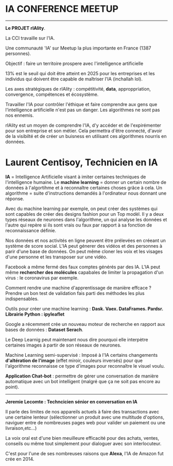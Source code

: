# IA CONFERENCE MEETUP
-------------------------------------------

**Le PROJET rIAlity**.

La CCI travaille sur l'IA.

Une communauté 'IA' sur Meetup la plus importante en France (1387 personnes).

Objectif : faire un territoire prospere avec l'intelligence artificielle

13% est le seuil qui doit être atteint en 2025 pour les entreprises et les individus qui doivent être capable de maîtriser l'IA (inchallah lol).

Les axes stratégiques de rIAlity : compétitivité, **data**, approppriation, convergence, compétences et écosystème.

Travailler l'IA pour contrôler l'éthique et faire comprendre aux gens que l'intelligence artificielle n'est pas un danger. 
Les algorithmes ne sont pas nos ennemis.

rIAlity est un moyen de comprendre l'IA, d'y accéder et de l'expirémenter pour son entreprise et son métier.
Cela permettra d'être connecté, d'avoir de la visibilté et de créer un buisness en utilisant ces algorithmes nourris en données.



# Laurent Centisoy, Technicien en IA 

**IA** = Intelligence Artificielle visant à imiter certaines techniques de l'intelligence humaine.
Le **machine learning** = donner un certain nombre de données à l'algortihme et à reconnaître certaines choses grâce à cela.
Un algorithme = suite d'instructions demandés à l'ordinateur nous donnant une réponse.

Avec du machine learning par exemple, on peut créer des systèmes qui sont capables de créer des designs fashion pour un Top modèl.
Il y a deux types réseaux de neurones dans l'algorithme, un qui analyse les données et l'autre qui repère si ils sont vrais ou faux par rapport à sa fonction de reconnaissance définie.

Nos données et nos activités en ligne peuvent être prélevées en créeant un système de score social.
L'IA peut génerer des vidéos et des personnes à parir d'une base de données.
On peut même cloner les voix et les visages d'une personne et les transposer sur une vidéo.

Facebook a même fermé des faux comptes générés par des IA.
L'IA peut même **rechercher des molécules** capabales de limiter la propagation d'un virus : le coronavirus par exemple.

Comment rendre une machine d'apprentissage de manière effcace ?
Prendre un bon test de validation fais parti des méthodes les plus indispensables.

Outils pour créer une machine learning :
**Dask. Vaex. DataFrames. Pardsr. Librairie Python : ipyleaflet**


Google a récemment crée un nouveau moteur de recherche en rapport aux bases de données : **Dataset Serach**.

Le Deep Learnig peut maintenant nous dire pourquoi elle interpètre certaines images à partir de son réseaux de neurones.

Machine Learning semi-supervisé : 
Imposé à l'IA certains changements **d'altération de l'image** (effet miroir, couleurs inversés) pour que l'algorithme reconnaisse ce type d'images pour reconnaître le visuel voulu.

**Application Chat-bot** : permettre de gérer une conversation de manière automatique avec un bot intelligent (malgré que ça ne soit pas encore au point).

--------------------------------


**Jeremie Lecomte : Techncicien sénior en conversation en IA**

Il parle des limites de nos appareils actuels à faire des transactions avec une certaine lenteur (sélectionner un produit avec une multitude d'options, naviguer entre de nombreuses pages web pour valider un paiement ou une livraison,etc...)

La voix oral est d'une bien meuilleure efficacité pour des achats, ventes, conseils ou même tout simplement pour dialoguer avec son interlocuteur.

C'est pour l'une de ses nombreuses raisons que **Alexa**, l'IA de Amazon fut crée en 2014.












